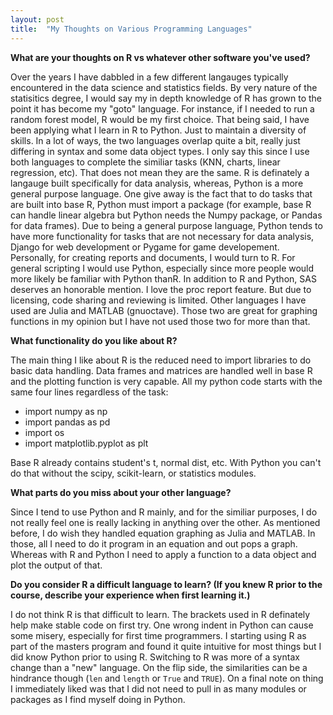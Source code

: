 ```yaml
---
layout: post
title:  "My Thoughts on Various Programming Languages"
---
```


**What are your thoughts on R vs whatever other software you've used?**

Over the years I have dabbled in a few different langauges typically encountered in the data science and statistics fields. By very nature of the statisitics degree, I would say my in depth knowledge of R has grown to the point it has become my "goto" language. For instance, if I needed to run a random forest model, R would be my first choice. That being said, I have been applying what I learn in R to Python. Just to maintain a diversity of skills. In a lot of ways, the two languages overlap quite a bit, really just differing in syntax and some data object types. I only say this since I use both languages to complete the similiar tasks (KNN, charts, linear regression, etc). That does not mean they are the same. R is definately a langauge built specifically for data analysis, whereas, Python is a more general purpose language. One give away is the fact
that to do tasks that are built into base R, Python must import a package (for example, base R can handle linear algebra but Python needs the Numpy package, or Pandas for data frames). Due to being a general purpose language, Python tends to have more functionality for tasks that are not necessary for data analysis, Django for web development or Pygame for game developement. Personally, for creating reports and documents, I would turn to R. For general scripting I would use Python, especially since more people would more likely be familiar with Python thanR. In addition to R and Python, SAS deserves an honorable mention. I love the proc report feature. But due to licensing, code sharing and reviewing is limited. Other languages I have used are Julia and MATLAB (gnuoctave). Those two are great for graphing functions in my opinion but I have not used those two for more than that.

**What functionality do you like about R?**  

The main thing I like about R is the reduced need to import libraries to do basic data handling. Data frames and matrices are handled well in base R and the plotting function is very capable. All my python code starts with the same four lines regardless of the task:

- import numpy as np
- import pandas as pd 
- import os
- import matplotlib.pyplot as plt

Base R already contains student's t, normal dist, etc. With Python you can't do that without the scipy, scikit-learn, or statistics modules.

**What parts do you miss about your other language?**

Since I tend to use Python and R mainly, and for the similiar purposes, I do not really feel one is really lacking in anything over the other. As mentioned before, I do wish they handled equation graphing as Julia and MATLAB. In those, all I need to do it program in an equation and out pops a graph. Whereas with R and Python I need to apply a function to a data object and plot the output of that.

**Do you consider R a difficult language to learn? (If you knew R prior to the course, describe your experience when first learning it.)**

I do not think R is that difficult to learn. The brackets used in R definately help make stable code on first try. One wrong indent in Python can cause some misery, especially for first time programmers. I starting using R as part of the masters program and found it quite intuitive for most things but I did know Python prior to using R. Switching to R was more of a syntax change than a "new" language. On the flip side, the similarities can be a hindrance though (`len` and `length` or `True` and `TRUE`). On a final note on thing I immediately liked was that I did not need to pull in as many modules or packages as I find myself doing in Python.
